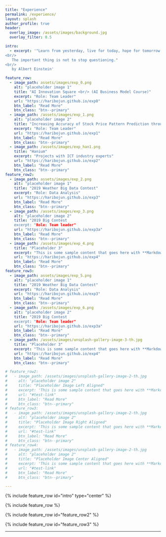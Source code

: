 ```yaml
---  
title: "Experience"
permalink: /experience/
layout: splash
author_profile: true
header:
  overlay_image: /assets/images/background.jpg
  overlay_filter: 0.5

intro:
  - excerpt: '"Learn from yesterday, live for today, hope for tomorrow.
<br/>
   The important thing is not to stop questioning."  
<br/>
   by Albert Einstein'

feature_row:
  - image_path: assets/images/exp_0.png
    alt: "placeholder image 1"
    title: "AI Innovation Square <br/> (AI Business Model Course)"
    excerpt: "Role: Team Leader"
    url: "https://haribojun.github.io/exp0"
    btn_label: "Read More"
    btn_class: "btn--primary"   
  - image_path: /assets/images/exp_1.png
    alt: "placeholder image 2"
    title: "Increasing Accuracy of Stock Price Pattern Prediction through Data Augmentation for Deep Learning"
    excerpt: "Role: Team Leader"
    url: "https://haribojun.github.io/exp1"
    btn_label: "Read More"
    btn_class: "btn--primary"
  - image_path: /assets/images/exp_han1.png
    title: "Hanium"
    excerpt: "Projects with ICT industry experts"
    url: "https://haribojun.github.io/exp2"
    btn_label: "Read More"
    btn_class: "btn--primary"
feature_row2:
  - image_path: assets/images/exp_2.png
    alt: "placeholder image 1"
    title: "2019 Weather Big Data Contest"
    excerpt: "Role: Data Analysis"
    url: "https://haribojun.github.io/exp3"
    btn_label: "Read More"
    btn_class: "btn--primary"   
  - image_path: /assets/images/exp_3.png
    alt: "placeholder image 2"
    title: "2019 Big Contest
    excerpt: "Role: Team leader"
    url: "https://haribojun.github.io/exp3a"
    btn_label: "Read More"
    btn_class: "btn--primary"
  - image_path: /assets/images/exp_4.png
    title: "Placeholder 3"
    excerpt: "This is some sample content that goes here with **Markdown** formatting."
    url: "https://haribojun.github.io/exp4"
    btn_label: "Read More"
    btn_class: "btn--primary"
feature_row3:
  - image_path: assets/images/exp_5.png
    alt: "placeholder image 1"
    title: "2019 Weather Big Data Contest"
    excerpt: "Role: Data Analysis"
    url: "https://haribojun.github.io/exp3"
    btn_label: "Read More"
    btn_class: "btn--primary"   
  - image_path: /assets/images/exp_6.png
    alt: "placeholder image 2"
    title: "2019 Big Contest
    excerpt: "Role: Team leader"
    url: "https://haribojun.github.io/exp3a"
    btn_label: "Read More"
    btn_class: "btn--primary"
  - image_path: /assets/images/unsplash-gallery-image-3-th.jpg
    title: "Placeholder 3"
    excerpt: "This is some sample content that goes here with **Markdown** formatting."
    url: "https://haribojun.github.io/exp4"
    btn_label: "Read More"
    btn_class: "btn--primary"

# feature_row2:
#   - image_path: /assets/images/unsplash-gallery-image-2-th.jpg
#     alt: "placeholder image 2"
#     title: "Placeholder Image Left Aligned"
#     excerpt: 'This is some sample content that goes here with **Markdown** formatting. Left aligned with `type="left"`'
#     url: "#test-link"
#     btn_label: "Read More"
#     btn_class: "btn--primary"
# feature_row3:
#   - image_path: /assets/images/unsplash-gallery-image-2-th.jpg
#     alt: "placeholder image 2"
#     title: "Placeholder Image Right Aligned"
#     excerpt: 'This is some sample content that goes here with **Markdown** formatting. Right aligned with `type="right"`'
#     url: "#test-link"
#     btn_label: "Read More"
#     btn_class: "btn--primary"
# feature_row4:
#   - image_path: /assets/images/unsplash-gallery-image-2-th.jpg
#     alt: "placeholder image 2"
#     title: "Placeholder Image Center Aligned"
#     excerpt: 'This is some sample content that goes here with **Markdown** formatting. Centered with `type="center"`'
#     url: "#test-link"
#     btn_label: "Read More"
#     btn_class: "btn--primary"

---
```




{% include feature_row id="intro" type="center" %}

{% include feature_row %}

{% include feature_row id="feature_row2" %}

{% include feature_row id="feature_row3" %}

<!-- {% include feature_row id="feature_row2" type="left" %}

{% include feature_row id="feature_row3" type="right" %}

{% include feature_row id="feature_row4" type="center" %}
 -->




---
